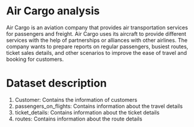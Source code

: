 # Air Cargo analysis
Air Cargo is an aviation company that provides air transportation services for passengers and freight. Air Cargo uses its aircraft to provide different services with the 
help of partnerships or alliances with other airlines. The company wants to prepare reports on regular passengers, busiest routes, ticket sales details, and other 
scenarios to improve the ease of travel and booking for customers.

# Dataset description
1. Customer: Contains the information of customers
2. passengers_on_flights: Contains information about the travel details
3. ticket_details: Contains information about the ticket details
4. routes: Contains information about the route details
